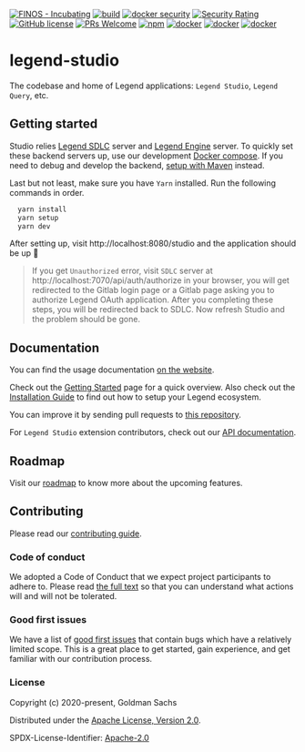 [![FINOS - Incubating](https://cdn.jsdelivr.net/gh/finos/contrib-toolbox@master/images/badge-incubating.svg)](https://finosfoundation.atlassian.net/wiki/display/FINOS/Incubating)
[![build](https://img.shields.io/github/workflow/status/finos/legend-studio/Check%20Build)](https://github.com/finos/legend-studio/actions/workflows/check-build.yml)
[![docker security](https://img.shields.io/github/workflow/status/finos/legend-studio/Check%20Docker?label=docker%20security)](https://github.com/finos/legend-studio/actions/workflows/check-docker.yml)
[![Security Rating](https://sonarcloud.io/api/project_badges/measure?project=legend-studio&metric=security_rating&token=1649412014267d7d7a6833643cb3133afe0137b0)](https://sonarcloud.io/dashboard?id=legend-studio)
[![GitHub license](https://img.shields.io/badge/License-Apache_2.0-blue.svg)](https://github.com/finos/legend-studio/blob/master/LICENSE)
[![PRs Welcome](https://img.shields.io/badge/PRs-welcome-brightgreen.svg)](https://github.com/finos/legend-studio/blob/master/CONTRIBUTING.md)
[![npm](https://img.shields.io/npm/v/@finos/legend-application-studio-bootstrap)](https://www.npmjs.com/package/@finos/legend-application-studio-bootstrap)
[![docker](https://img.shields.io/docker/v/finos/legend-studio?label=finos%2Flegend-studio&logo=docker&logoColor=docker&sort=semver)](https://hub.docker.com/r/finos/legend-studio)
[![docker](https://img.shields.io/docker/v/finos/legend-query?label=finos%2Flegend-query&logo=docker&logoColor=docker&sort=semver)](https://hub.docker.com/r/finos/legend-query)
[![docker](https://img.shields.io/docker/v/finos/legend-taxonomy?label=finos%2Flegend-taxonomy&logo=docker&logoColor=docker&sort=semver)](https://hub.docker.com/r/finos/legend-taxonomy)

# legend-studio

The codebase and home of Legend applications: `Legend Studio`, `Legend Query`, etc.

## Getting started

Studio relies [Legend SDLC](https://github.com/finos/legend-sdlc) server and [Legend Engine](https://github.com/finos/legend-engine) server. To quickly set these backend servers up, use our development [Docker compose](./fixtures/legend-docker-setup/studio-dev-setup/README.md). If you need to debug and develop the backend, [setup with Maven](https://legend.finos.org/docs/getting-started/installation-guide#maven-install) instead.

Last but not least, make sure you have `Yarn` installed. Run the following commands in order.

```bash
  yarn install
  yarn setup
  yarn dev
```

After setting up, visit http://localhost:8080/studio and the application should be up :tada:

> If you get `Unauthorized` error, visit `SDLC` server at http://localhost:7070/api/auth/authorize in your browser, you will get redirected to the Gitlab login page or a Gitlab page asking you to authorize Legend OAuth application. After you completing these steps, you will be redirected back to SDLC. Now refresh Studio and the problem should be gone.

## Documentation

You can find the usage documentation [on the website](https://legend.finos.org/).

Check out the [Getting Started](https://legend.finos.org/docs/getting-started/introduction-to-legend) page for a quick overview. Also check out the [Installation Guide](https://legend.finos.org/docs/getting-started/installation-guide) to find out how to setup your Legend ecosystem.

You can improve it by sending pull requests to [this repository](https://github.com/finos/legend).

For `Legend Studio` extension contributors, check out our [API documentation](https://finos.github.io/legend-studio/).

## Roadmap

Visit our [roadmap](https://github.com/finos/legend#roadmap) to know more about the upcoming features.

## Contributing

Please read our [contributing guide](./CONTRIBUTING.md).

### Code of conduct

We adopted a Code of Conduct that we expect project participants to adhere to. Please read [the full text](./CODE_OF_CONDUCT.md) so that you can understand what actions will and will not be tolerated.

### Good first issues

We have a list of [good first issues](https://github.com/finos/legend-studio/labels/good%20first%20issue) that contain bugs which have a relatively limited scope. This is a great place to get started, gain experience, and get familiar with our contribution process.

### License

Copyright (c) 2020-present, Goldman Sachs

Distributed under the [Apache License, Version 2.0](http://www.apache.org/licenses/LICENSE-2.0).

SPDX-License-Identifier: [Apache-2.0](https://spdx.org/licenses/Apache-2.0)
